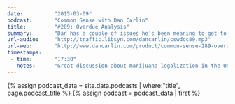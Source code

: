 ```yaml
---
date:          "2015-03-09"
podcast:       "Common Sense with Dan Carlin"
title:         "#289: Overdue Analysis"
summary:       "Dan has a couple of issues he’s been meaning to get to... a bit about guns, a bit about Marijuana, a bit about everyone’s Intolerable Oppression limits. He offers a bit of popcorn analysis on all of them."
url-audio:     "http://traffic.libsyn.com/dancarlin/cswdcc89.mp3"
url-web:       "http://www.dancarlin.com/product/common-sense-289-overdue-analysis/"
timestamps:
 - time:       "17:30"
   notes:      "Great discussion about marijuana legalization in the USA, and the strange new legal world this introduces in some respects. States rights vs. Federal law, neighbor states filing lawsuits (and why the Supreme Court may or may not act on this), the impediments to legalization taking hold, intolerable oppression limits on both sides, and the genie being out of the bottle."
---
```


{% assign podcast_data = site.data.podcasts | where:"title", page.podcast_title %}
{% assign podcast = podcast_data | first %}